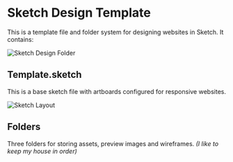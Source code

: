 # Sketch Design Template
This is a template file and folder system for designing websites in Sketch. It contains:

![Sketch Design Folder](https://drive.google.com/file/d/1QKi5qmHfR6ul1-FsID3cDzM4TxovFBjG/view)

## Template.sketch
This is a base sketch file with artboards configured for responsive websites.

![Sketch Layout](https://drive.google.com/open?id=1CXozef67_SLcnd-h-BtdhVAcO6NxWbs8)

## Folders
Three folders for storing assets, preview images and wireframes. *(I like to keep my house in order)*
